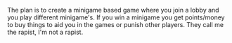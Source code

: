 The plan is to create a minigame based game where you join a lobby and you play different minigame's. If you win a minigame you get points/money to buy things to aid you in the games or punish other players. They call me the  rapist, I'm not a rapist.